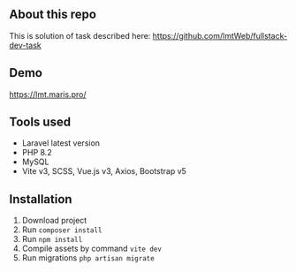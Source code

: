## About this repo
This is solution of task described here: https://github.com/lmtWeb/fullstack-dev-task

## Demo
https://lmt.maris.pro/

## Tools used
- Laravel latest version
- PHP 8.2
- MySQL
- Vite v3, SCSS, Vue.js v3, Axios, Bootstrap v5


## Installation
1. Download project
2. Run ```composer install```
3. Run ```npm install```
4. Compile assets by command ```vite dev```
5. Run migrations ```php artisan migrate```
